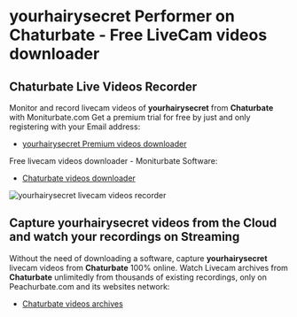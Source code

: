# yourhairysecret Performer on Chaturbate - Free LiveCam videos downloader

## Chaturbate Live Videos Recorder

Monitor and record livecam videos of **yourhairysecret** from **Chaturbate** with Moniturbate.com
Get a premium trial for free by just and only registering with your Email address:
* [yourhairysecret Premium videos downloader](https://moniturbate.com/request-demo-licence-key.html)

Free livecam videos downloader - Moniturbate Software:
* [Chaturbate videos downloader](https://moniturbate.com/moniturbate-download-software.html)

![yourhairysecret livecam videos recorder](https://peachurnet.com/templates/moniturbate-software.png)


## Capture yourhairysecret videos from the Cloud and watch your recordings on Streaming

Without the need of downloading a software, capture **yourhairysecret** livecam videos from **Chaturbate** 100% online.
Watch Livecam archives from **Chaturbate** unlimitedly from thousands of existing recordings, only on Peachurbate.com and its websites network:
* [Chaturbate videos archives](https://peachurnet.com/)